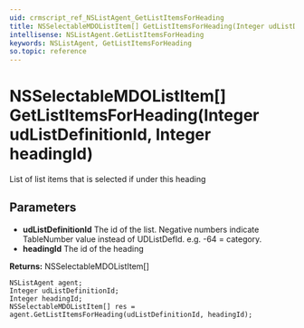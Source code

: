 ```yaml
---
uid: crmscript_ref_NSListAgent_GetListItemsForHeading
title: NSSelectableMDOListItem[] GetListItemsForHeading(Integer udListDefinitionId, Integer headingId)
intellisense: NSListAgent.GetListItemsForHeading
keywords: NSListAgent, GetListItemsForHeading
so.topic: reference
---
```


# NSSelectableMDOListItem[] GetListItemsForHeading(Integer udListDefinitionId, Integer headingId)

List of list items that is selected if under this heading

## Parameters

* **udListDefinitionId** The id of the list. Negative numbers indicate TableNumber value instead of UDListDefId. e.g. -64 = category.
* **headingId** The id of the heading

**Returns:** NSSelectableMDOListItem[]

```crmscript
NSListAgent agent;
Integer udListDefinitionId;
Integer headingId;
NSSelectableMDOListItem[] res = agent.GetListItemsForHeading(udListDefinitionId, headingId);
```

